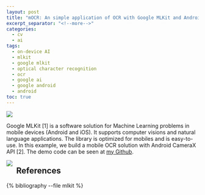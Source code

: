 ```yaml
---
layout: post
title: "mOCR: An simple application of OCR with Google MLKit and Android CameraX"
excerpt_separator: "<!--more-->"
categories:
  - cv
  - ai
tags:
  - on-device AI
  - mlkit
  - google mlkit
  - optical character recognition
  - ocr
  - google ai
  - google android
  - android
toc: true
---
```


![](/assets/img/mlkit1.png)

Google MLKit [1] is a software solution for Machine Learning problems in mobile devices (Android and iOS).
It supports computer visions and natural language applications.
The library is optimized for mobiles and is easy-to-use.
In this example, we build a mobile OCR solution with Android CameraX API [2].
The demo code can be seen at [my Github](https://github.com/wanted2/mocr-mlkit-camerax-examples).
<!--more-->

<div>
<img style="float: left; margin-right: 10px;" src="https://github.com/wanted2/mocr-mlkit-camerax-examples/raw/main/screen.gif" />
</div>

## References

{% bibliography --file mlkit %}